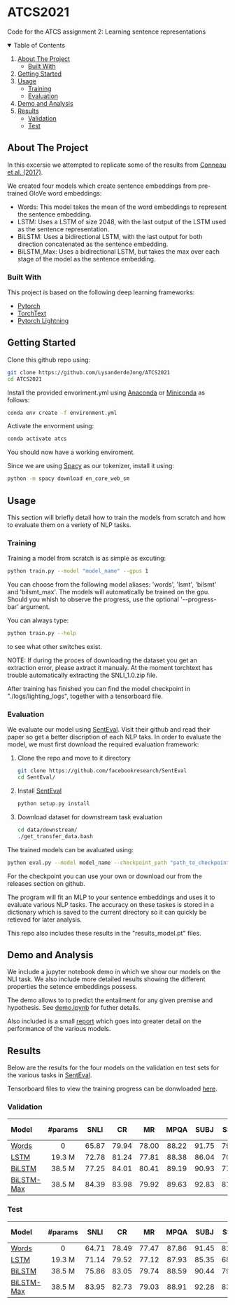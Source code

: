 # ATCS2021
Code for the ATCS assignment 2: Learning sentence representations

<!-- TABLE OF CONTENTS -->
<details open="open">
  <summary>Table of Contents</summary>
  <ol>
    <li>
      <a href="#about-the-project">About The Project</a>
      <ul>
        <li><a href="#built-with">Built With</a></li>
      </ul>
    </li>
    <li>
      <a href="#getting-started">Getting Started</a>
    </li>
    <li>
      <a href="#usage">Usage</a>
      <ul>
        <li><a href="#training">Training</a></li>
        <li><a href="#evaluation">Evaluation</a></li>
      </ul>
    </li>
    <li>
      <a href="#demo-and-analysis">Demo and Analysis</a>
    </li>
    <li>
      <a href="#results">Results</a>
      <ul>
        <li><a href="#validation">Validation</a></li>
        <li><a href="#test">Test</a></li>
      </ul>
    </li>
  </ol>
</details>


<!-- ABOUT THE PROJECT -->
## About The Project

In this excersie we attempted to replicate some of the results from [Conneau et al. (2017)](https://arxiv.org/abs/1705.02364).

We created four models which create sentence embeddings from pre-trained GloVe word embeddings:
* Words: This model takes the mean of the word embeddings to represent the sentence embedding.
* LSTM: Uses a LSTM of size 2048, with the last output of the LSTM used as the sentence representation.
* BiLSTM: Uses a bidirectional LSTM, with the last output for both direction concatenated as the sentence embedding.
* BiLSTM_Max: Uses a bidirectional LSTM, but takes the max over each stage of the model as the sentence embedding.

### Built With
This project is based on the following deep learning frameworks:
* [Pytorch](https://pytorch.org/)
* [TorchText](https://pytorch.org/text/stable/index.html)
* [Pytorch Lightning](https://pytorch-lightning.readthedocs.io/en/stable/)


<!-- GETTING STARTED -->
## Getting Started

Clone this github repo using:
```sh
git clone https://github.com/LysanderdeJong/ATCS2021
cd ATCS2021
```

Install the provided envoriment.yml using [Anaconda](https://www.anaconda.com/) or [Miniconda](https://docs.conda.io/en/latest/miniconda.html) as follows:
```sh
conda env create -f environment.yml
```
Activate the envorment using:
```sh
conda activate atcs
```
You should now have a working enviroment.

Since we are using [Spacy](https://spacy.io/) as our tokenizer, install it using:
```sh
python -m spacy download en_core_web_sm
```
   
<!-- USAGE EXAMPLES -->
## Usage
This section will briefly detail how to train the models from scratch and how to evaluate them on a veriety of NLP tasks.

### Training
Training a model from scratch is as simple as excuting:
```sh
python train.py --model "model_name" --gpus 1
```
You can choose from the following model aliases: 'words', 'lsmt', 'bilsmt' and 'bilsmt_max'.
The models will automatically be trained on the gpu. Should you whish to observe the progress, use the optional '--progress-bar' argument.

You can always type:
```sh
python train.py --help
```
to see what other switches exist.

NOTE: If during the proces of downloading the dataset you get an extraction error, please axtract it manualy. At the moment torchtext has trouble automatically extracting the SNLI_1.0.zip file.

After training has finished you can find the model checkpoint in "./logs/lighting_logs", together with a tensorboard file.

### Evaluation
We evaluate our model using [SentEval](https://github.com/facebookresearch/SentEval). Visit their github and read their paper so get a better discription of each NLP taks.
In order to evaluate the model, we must first download the required evaluation framework:

1. Clone the repo and move to it directory
   ```sh
   git clone https://github.com/facebookresearch/SentEval
   cd SentEval/
   ```
2. Install [SentEval](https://github.com/facebookresearch/SentEval)
   ```sh
   python setup.py install
   ```
3. Download dataset for downstream task evaluation
   ```sh
   cd data/downstream/
   ./get_transfer_data.bash
   ```
   
The trained models can be avaluated using:
```sh
python eval.py --model model_name --checkpoint_path "path_to_checkpoint"
```
For the checkpoint you can use your own or download our from the releases section on github.

The program will fit an MLP to your sentence embeddings and uses it to evaluate various NLP tasks.
The accuracy on these taskes is stored in a dictionary which is saved to the current directory so it can quickly be retieved for later analysis.

This repo also includes these results in the "results_model.pt" files.

<!-- Demo and Analysis -->
## Demo and Analysis
We include a jupyter notebook demo in which we show our models on the NLI task. We also include more detailed results showing the different properties the setence embeddings possess.

The demo allows to to predict the entailment for any given premise and hypothesis. See [demo.ipynb](https://github.com/LysanderdeJong/ATCS2021/blob/main/demo.ipynb) for futher details.

Also included is a small [report](https://github.com/LysanderdeJong/ATCS2021/blob/main/report.pdf) which goes into greater detail on the performance of the various models.

<!-- RESULTS -->
## Results
Below are the results for the four models on the validation en test sets for the various tasks in [SentEval](https://github.com/facebookresearch/SentEval).

Tensorboard files to view the training progress can be donwloaded [here](https://github.com/LysanderdeJong/ATCS2021/releases/download/v1.0/tensorboard_logs.7z).

### Validation

| Model      | #params | SNLI |CR |  MR |  MPQA | SUBJ | SST2 | TREC | MRPC | SICK-E | SICK-R | STS14 | micor | macro |
| :---       |  :---:  |:---: |:---:|:---:|:---: |:---:| :---:|:---: |:---: | :---:  | :---:  | :---: | :---: | :---: |
| [Words](https://github.com/LysanderdeJong/ATCS2021/releases/download/v1.0/checkpoint_words.pth)      |    0    |65.87 |79.94|78.00|88.22 |91.75|79.01 |74.27 |72.79 |70.4    | 0.696  |0.55/0.56|82.54| 79.30 |
| [LSTM](https://github.com/LysanderdeJong/ATCS2021/releases/download/v1.0/checkpoint_lstm.pth)       |  19.3 M |72.78 |81.24|77.81|88.38 |86.04|70.76 |57.70 |71.66 |79.4    | 0.762  |0.49/0.47|79.27| 76.62 |
| [BiLSTM](https://github.com/LysanderdeJong/ATCS2021/releases/download/v1.0/checkpoint_bilstm.pth)    |  38.5 M |77.25 |84.01|80.41|89.19 |90.93|77.29 |82.01 |71.91 |84.8    | 0.840  |0.53/0.52|84.45| 82.57 |
| [BiLSTM-Max](https://github.com/LysanderdeJong/ATCS2021/releases/download/v1.0/checkpoint_bilstm_max.pth) |  38.5 M |84.39 |83.98|79.92|89.63 |92.83|81.54 |84.21 |74.93 |86.2    | 0.892  |0.69/0.67|85.47| 84.15 |

### Test
| Model      | #params | SNLI |CR |  MR |  MPQA | SUBJ | SST2 | TREC | MRPC | SICK-E | SICK-R | STS14 | micor | macro |
| :---       |  :---:  |:---: |:---:|:---:|:---: |:---:| :---:|:---: |:---: | :---:  | :---:  | :---: | :---: | :---: |
| [Words](https://github.com/LysanderdeJong/ATCS2021/releases/download/v1.0/checkpoint_words.pth)      |    0    |64.71 |78.49|77.47|87.86 |91.45|81.05 |81.6  |71.77 |75.22   | 0.763  |0.55/0.56|82.96| 80.61 |
| [LSTM](https://github.com/LysanderdeJong/ATCS2021/releases/download/v1.0/checkpoint_lstm.pth)       |  19.3 M |71.14 |79.52|77.12|87.93 |85.35|68.04 |47.4  |69.28 |80.70   | 0.793  |0.49/0.47|81.18| 74.42 |
| [BiLSTM](https://github.com/LysanderdeJong/ATCS2021/releases/download/v1.0/checkpoint_bilstm.pth)    |  38.5 M |75.86 |83.05|79.74|88.59 |90.44|79.02 |85.2  |71.71 |84.55   | 0.857  |0.53/0.52|84.84| 82.79 |
| [BiLSTM-Max](https://github.com/LysanderdeJong/ATCS2021/releases/download/v1.0/checkpoint_bilstm_max.pth) |  38.5 M |83.95 |82.73|79.03|88.91 |92.28|83.75 |89.8  |74.72 |85.95   | 0.888  |0.69/0.67|85.66| 84.65 |
